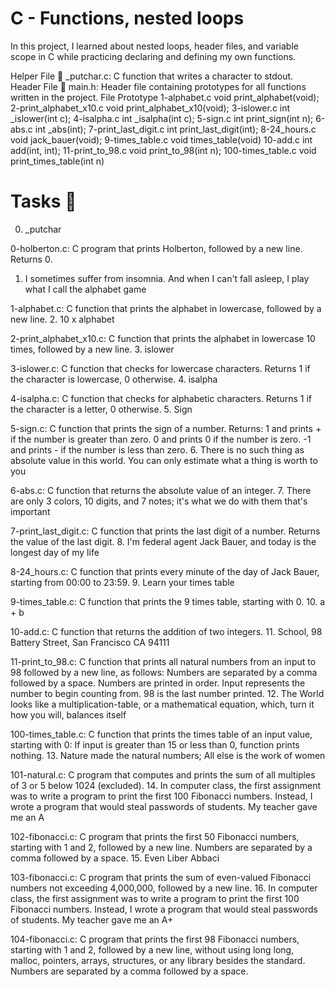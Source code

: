 # C - Functions, nested loops
In this project, I learned about nested loops, header files, and variable scope in C while practicing declaring and defining my own functions.

Helper File 🙌
_putchar.c: C function that writes a character to stdout.
Header File 📁
main.h: Header file containing prototypes for all functions written in the project.
File	Prototype
1-alphabet.c	void print_alphabet(void);
2-print_alphabet_x10.c	void print_alphabet_x10(void);
3-islower.c	int _islower(int c);
4-isalpha.c	int _isalpha(int c);
5-sign.c	int print_sign(int n);
6-abs.c	int _abs(int);
7-print_last_digit.c	int print_last_digit(int);
8-24_hours.c	void jack_bauer(void);
9-times_table.c	void times_table(void)
10-add.c	int add(int, int);
11-print_to_98.c	void print_to_98(int n);
100-times_table.c	void print_times_table(int n)
# Tasks 📃
0. _putchar

0-holberton.c: C program that prints Holberton, followed by a new line. Returns 0.
1. I sometimes suffer from insomnia. And when I can't fall asleep, I play what I call the alphabet game

1-alphabet.c: C function that prints the alphabet in lowercase, followed by a new line.
2. 10 x alphabet

2-print_alphabet_x10.c: C function that prints the alphabet in lowercase 10 times, followed by a new line.
3. islower

3-islower.c: C function that checks for lowercase characters. Returns 1 if the character is lowercase, 0 otherwise.
4. isalpha

4-isalpha.c: C function that checks for alphabetic characters. Returns 1 if the character is a letter, 0 otherwise.
5. Sign

5-sign.c: C function that prints the sign of a number. Returns:
1 and prints + if the number is greater than zero.
0 and prints 0 if the number is zero.
-1 and prints - if the number is less than zero.
6. There is no such thing as absolute value in this world. You can only estimate what a thing is worth to you

6-abs.c: C function that returns the absolute value of an integer.
7. There are only 3 colors, 10 digits, and 7 notes; it's what we do with them that's important

7-print_last_digit.c: C function that prints the last digit of a number. Returns the value of the last digit.
8. I'm federal agent Jack Bauer, and today is the longest day of my life

8-24_hours.c: C function that prints every minute of the day of Jack Bauer, starting from 00:00 to 23:59.
9. Learn your times table

9-times_table.c: C function that prints the 9 times table, starting with 0.
10. a + b

10-add.c: C function that returns the addition of two integers.
11. School, 98 Battery Street, San Francisco CA 94111

11-print_to_98.c: C function that prints all natural numbers from an input to 98 followed by a new line, as follows:
Numbers are separated by a comma followed by a space.
Numbers are printed in order.
Input represents the number to begin counting from.
98 is the last number printed.
12. The World looks like a multiplication-table, or a mathematical equation, which, turn it how you will, balances itself

100-times_table.c: C function that prints the times table of an input value, starting with 0:
If input is greater than 15 or less than 0, function prints nothing.
13. Nature made the natural numbers; All else is the work of women

101-natural.c: C program that computes and prints the sum of all multiples of 3 or 5 below 1024 (excluded).
14. In computer class, the first assignment was to write a program to print the first 100 Fibonacci numbers. Instead, I wrote a program that would steal passwords of students. My teacher gave me an A

102-fibonacci.c: C program that prints the first 50 Fibonacci numbers, starting with 1 and 2, followed by a new line. Numbers are separated by a comma followed by a space.
15. Even Liber Abbaci

103-fibonacci.c: C program that prints the sum of even-valued Fibonacci numbers not exceeding 4,000,000, followed by a new line.
16. In computer class, the first assignment was to write a program to print the first 100 Fibonacci numbers. Instead, I wrote a program that would steal passwords of students. My teacher gave me an A+

104-fibonacci.c: C program that prints the first 98 Fibonacci numbers, starting with 1 and 2, followed by a new line, without using long long, malloc, pointers, arrays, structures, or any library besides the standard. Numbers are separated by a comma followed by a space.
